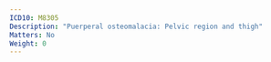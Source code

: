```yaml
---
ICD10: M8305
Description: "Puerperal osteomalacia: Pelvic region and thigh"
Matters: No
Weight: 0
---
```


